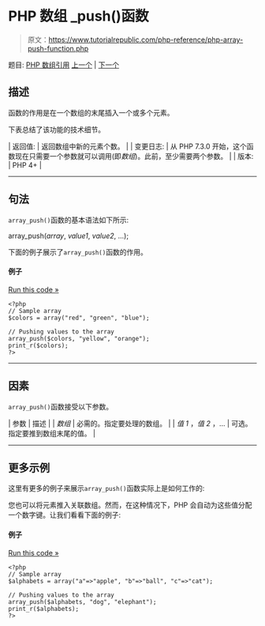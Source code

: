 # PHP 数组 _push()函数

> 原文：<https://www.tutorialrepublic.com/php-reference/php-array-push-function.php>

题目: [PHP 数组引用](php-array-functions.php) [上一个](php-array-product-function.php) | [下一个](php-array-rand-function.php)

## 描述

函数的作用是在一个数组的末尾插入一个或多个元素。

下表总结了该功能的技术细节。

| 返回值: | 返回数组中新的元素个数。 |
| 变更日志: | 从 PHP 7.3.0 开始，这个函数现在只需要一个参数就可以调用(即*数组*)。此前，至少需要两个参数。 |
| 版本: | PHP 4+ |

* * *

## 句法

`array_push()`函数的基本语法如下所示:

array_push(*array*, *value1*, *value2*, ...);

下面的例子展示了`array_push()`函数的作用。

#### 例子

[Run this code »](../codelab.php?topic=php&file=add-elements-to-the-end-of-an-array "Run this code to view the output")

```
<?php
// Sample array
$colors = array("red", "green", "blue");

// Pushing values to the array
array_push($colors, "yellow", "orange");
print_r($colors);
?>
```

* * *

## 因素

`array_push()`函数接受以下参数。

| 参数 | 描述 |
| *数组* | 必需的。指定要处理的数组。 |
| *值 1* ，*值 2* ，... | 可选。指定要推到数组末尾的值。 |

* * *

## 更多示例

这里有更多的例子来展示`array_push()`函数实际上是如何工作的:

您也可以将元素推入关联数组。然而，在这种情况下，PHP 会自动为这些值分配一个数字键。让我们看看下面的例子:

#### 例子

[Run this code »](../codelab.php?topic=php&file=push-elements-onto-the-end-of-an-associative-array "Run this code to view the output")

```
<?php
// Sample array
$alphabets = array("a"=>"apple", "b"=>"ball", "c"=>"cat");

// Pushing values to the array
array_push($alphabets, "dog", "elephant");
print_r($alphabets);
?>
```